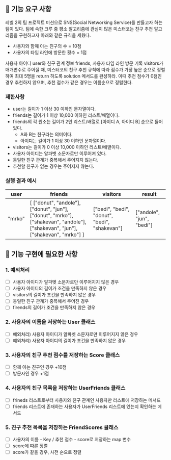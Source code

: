 ## 🚀 기능 요구 사항

레벨 2의 팀 프로젝트 미션으로 SNS(Social Networking Service)를 만들고자 하는 팀이 있다. 팀에 속한 크루 중 평소 알고리즘에 관심이 많은 미스터코는 친구 추천 알고리즘을 구현하고자 아래와 같은 규칙을 세웠다.

- 사용자와 함께 아는 친구의 수 = 10점 
- 사용자의 타임 라인에 방문한 횟수 = 1점

사용자 아이디 user와 친구 관계 정보 friends, 사용자 타임 라인 방문 기록 visitors가 매개변수로 주어질 때, 미스터코의 친구 추천 규칙에 따라 점수가 가장 높은 순으로 정렬하여 최대 5명을 return 하도록 solution 메서드를 완성하라. 이때 추천 점수가 0점인 경우 추천하지 않으며, 추천 점수가 같은 경우는 이름순으로 정렬한다.

### 제한사항

- user는 길이가 1 이상 30 이하인 문자열이다.
- friends는 길이가 1 이상 10,000 이하인 리스트/배열이다.
- friends의 각 원소는 길이가 2인 리스트/배열로 [아이디 A, 아이디 B] 순으로 들어있다.
  - A와 B는 친구라는 의미이다.
  - 아이디는 길이가 1 이상 30 이하인 문자열이다.
- visitors는 길이가 0 이상 10,000 이하인 리스트/배열이다.
- 사용자 아이디는 알파벳 소문자로만 이루어져 있다.
- 동일한 친구 관계가 중복해서 주어지지 않는다.
- 추천할 친구가 없는 경우는 주어지지 않는다.

### 실행 결과 예시

| user | friends | visitors | result |
| --- | --- | --- | --- |
| "mrko" | [ ["donut", "andole"], ["donut", "jun"], ["donut", "mrko"], ["shakevan", "andole"], ["shakevan", "jun"], ["shakevan", "mrko"] ] | ["bedi", "bedi", "donut", "bedi", "shakevan"] | ["andole", "jun", "bedi"] |

## 🚀 기능 구현에 필요한 사항

### 1. 예외처리
- [ ] 사용자 아이디가 알파벳 소문자로만 이루어지지 않은 경우
- [ ] 사용자 아이디의 길이가 조건을 만족하지 않은 경우
- [ ] visitors의 길이가 조건을 만족하지 않은 경우
- [ ] 동일한 친구 관계가 중복해서 주어진 경우
- [ ] firends의 길이가 조건을 만족하지 않은 경우
### 2. 사용자의 이름을 저장하는 User 클래스
- [ ] 예외처리) 사용자 아이디가 알파벳 소문자로만 이루어지지 않은 경우
- [ ] 예외처리) 사용자 아이디의 길이가 조건을 만족하지 않은 경우
### 3. 사용자의 친구 추천 점수를 저장하는 Score 클래스
- [ ] 함께 아는 친구인 경우 +10점
- [ ] 방문자인 경우 +1점
### 4. 사용자의 친구 목록을 저장하는 UserFriends 클래스
- [ ] frineds 리스트로부터 사용자와 친구 관계인 사용자만 리스트에 저장하는 메서드
- [ ] friends 리스트에 존재하는 사용자가 UserFriends 리스트에 있는지 확인하는 메서드
### 5. 친구 추천 목록을 저장하는 FriendScores 클래스
- [ ] 사용자의 이름 - Key / 추천 점수 - score로 저장하는 map 변수
- [ ] score에 따른 정렬
- [ ] score가 같을 경우, 사전 순으로 정렬
